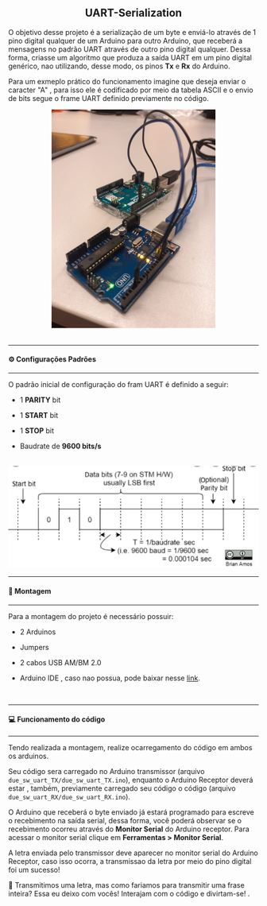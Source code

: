 <div align="center">
  <h2> UART-Serialization </h2>
</div>

O objetivo desse projeto é a serialização de um byte e enviá-lo através de 1 pino digital qualquer de um Arduino para outro Arduino, que receberá a mensagens no padrão UART através de outro pino digital qualquer. Dessa forma, criasse um algoritmo que produza a saída UART em um pino digital
genérico, nao utilizando, desse modo, os pinos **Tx** e **Rx** do Arduino. 
<br>
  
Para um exmeplo prático do funcionamento imagine que deseja enviar o caracter "A" , para isso ele é codificado por meio da tabela ASCII e o envio de bits segue o frame UART definido previamente no código.

<div>

<div align="center">
  <img alt="montagem" src="Assets/UARTSerial.jpeg" height="440px"/>
</div>
  
<br/>

---

<h4> ⚙️ Configurações Padrões </h4>

---

O padrão inicial de configuração do fram UART é definido a seguir:
  
- 1 **PARITY** bit
  
- 1 **START** bit
  
- 1 **STOP** bit
  
- Baudrate de **9600 bits/s** 

<br/>

<div align="center">
  <img alt="frame" src="Assets/frame.png"/>
</div>

---

<h4> 📍️ Montagem </h4>

---

Para a montagem do projeto é necessário possuir:

- 2 Arduinos 

- Jumpers 

- 2 cabos USB AM/BM 2.0

- Arduino IDE , caso nao possua, pode baixar nesse [link](https://docs.arduino.cc/software/ide-v2/tutorials/getting-started/ide-v2-downloading-and-installing).

<br/>
  
---

<h4> 💻️ Funcionamento do código </h4>

---
  
Tendo realizada a montagem, realize ocarregamento do código em ambos os arduinos. 
<br/>

Seu código sera carregado no Arduino transmissor (arquivo `due_sw_uart_TX/due_sw_uart_TX.ino`), enquanto o Arduino Receptor deverá estar , também, previamente carregado seu código o código (arquivo `due_sw_uart_RX/due_sw_uart_RX.ino`). 
<br/>

O Arduino que receberá o byte enviado já estará programado para escreve o recebimento na saída serial, dessa forma, você poderá observar se o recebimento ocorreu através do **Monitor Serial** do Arduino receptor. Para acessar o monitor serial clique em **Ferramentas > Monitor Serial**.
<br/>

A letra enviada pelo transmissor deve aparecer no monitor serial do Arduino Receptor, caso isso ocorra, a transmissao da letra por meio do pino digital foi um sucesso! 
<br/>

🧐️ Transmitimos uma letra, mas como fariamos para transmitir uma frase inteira? Essa eu deixo com vocês! Interajam com o código e divirtam-se! .
